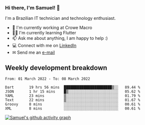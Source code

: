 ### Hi there, I'm Samuel! 👋

I'm a Brazilian IT technician and technology enthusiast.

- 🏢 I'm currently working at Crowe Macro
- 👨‍💻 I'm currently learning Flutter
- 📫 Ask me about anything, I am happy to help :)
- 💻 Connect with me on [LinkedIn](https://www.linkedin.com/in/samuel-s-marques/)
- ✉ Send me an [e-mail](mailto:samuel.s.marques@protonmail.com)

## Weekly development breakdown
<!--START_SECTION:waka-->

```text
From: 01 March 2022 - To: 08 March 2022

Dart       19 hrs 56 mins  ██████████████████████▒░░   89.44 %
JSON       1 hr 15 mins    █▒░░░░░░░░░░░░░░░░░░░░░░░   05.62 %
YAML       23 mins         ▒░░░░░░░░░░░░░░░░░░░░░░░░   01.79 %
Text       22 mins         ▒░░░░░░░░░░░░░░░░░░░░░░░░   01.67 %
Groovy     8 mins          ░░░░░░░░░░░░░░░░░░░░░░░░░   00.61 %
XML        8 mins          ░░░░░░░░░░░░░░░░░░░░░░░░░   00.61 %
```

<!--END_SECTION:waka-->

[![Samuel's github activity graph](https://activity-graph.herokuapp.com/graph?username=samuel-s-marques&theme=react-dark)](https://github.com/samuel-s-marques)

